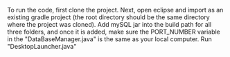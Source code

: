 To run the code, first clone the project. Next, open eclipse and import as an existing gradle project 
(the root directory should be the same directory where the project was cloned). Add mySQL jar into the build
path for all three folders, and once it is added, make sure the PORT_NUMBER variable in the
"DataBaseManager.java" is the same as your local computer. Run "DesktopLauncher.java"
